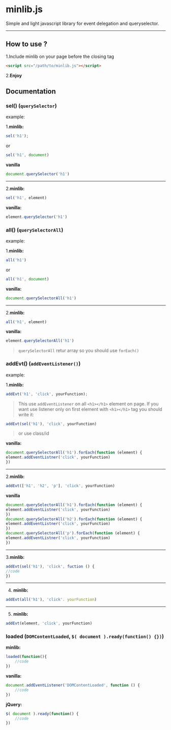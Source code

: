 # minlib.js

Simple and light javascript library for event delegation and queryselector.

- - - -
## How to use ?

1.Include minlib on your page before the closing </body> tag
```html
<script src="/path/to/minlib.js"></script>
```
2.**Enjoy**

## Documentation

### sel() (`querySelector`) 

example:

1.**minlib:**
```javascript
sel('h1');
```
or
```javascript
sel('h1', document)
```

**vanilla**
```javascript
document.querySelector('h1')
```

----

2.**minlib:** 
```javascript
sel('h1', element)
```
**vanilla:** 
```javascript
element.querySelector('h1')
```

### all() (`querySelectorAll`)

example:

1.**minlib:** 
```javascript
all('h1')
```
or
```javascript
all('h1', document)
```
**vanilla:**
```javascript
document.querySelectorAll('h1')
```     
----
2.**minlib:** 
```javascript
all('h1', element)
```
**vanilla:** 
```javascript
element.querySelectorAll('h1')
```

> `querySelectorAll` retur array so you should use `forEach()`

 ### addEvt() (`addEventListener()`)
 
 example: 
 
1.**minlib:**
```javascript
addEvt('h1', 'click', yourFunction);
```
>This use `addEventListener` on all `<h1></h1>` element on page.
> If you want use listener only on first element with `<h1></h1>` tag you should write it:
>
```javascript
addEvt(sel('h1'), 'click', yourFunction)
```
> or use class/id

**vanilla:**
```javascript
document.querySelectorAll('h1').forEach(function (element) {
element.addEventListner('click', yourFunction)
})
```
----
2.**minlib:**
```javascript
addEvt(['h1', 'h2', 'p'], 'click', yourFunction)
```
**vanilla**
```javascript
document.querySelectorAll('h1').forEach(function (element) {
element.addEventListner('click', yourFunction)
})   
document.querySelectorAll('h2').forEach(function (element) {
element.addEventListner('click', yourFunction)
})
document.querySelectorAll('p').forEach(function (element) {
element.addEventListner('click', yourFunction)
})
```
----
3.**minlib:**
```javascript
addEvt(sel('h1'), 'click', fuction () {
//code
})
```
----
4. **minlib:**
```javascript
addEvt(all('h1'), 'click'. yourFunction)
```
----
5. **minlib:**
```javascript
addEvt(element, 'click', yourFunction)
```

### loaded (`DOMContentLoaded`,  `$( document ).ready(function() {})`)
**minlib:**
```javascript
loaded(function(){
    //code
})
```

**vanilla:**
```javascript
document.addEventListener('DOMContentLoaded', function () {
    //code
})
```

**jQuery:**
```javascript
$( document ).ready(function() {
    //code
})
```